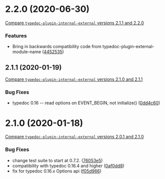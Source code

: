 # 2.2.0 (2020-06-30)

[Compare `typedoc-plugin-internal-external` versions 2.1.1 and 2.2.0](https://github.com/christopherthielen/typedoc-plugin-internal-external/compare/2.1.1...2.2.0)

### Features

- Bring in backwards compatibility code from typedoc-plugin-external-module-name ([4452535](https://github.com/christopherthielen/typedoc-plugin-internal-external/commit/4452535))

## 2.1.1 (2020-01-19)

[Compare `typedoc-plugin-internal-external` versions 2.1.0 and 2.1.1](https://github.com/christopherthielen/typedoc-plugin-internal-external/compare/2.1.0...2.1.1)

### Bug Fixes

- typedoc 0.16 -- read options on EVENT_BEGIN, not initialize() ([0dd4c60](https://github.com/christopherthielen/typedoc-plugin-internal-external/commit/0dd4c60))

# 2.1.0 (2020-01-18)

[Compare `typedoc-plugin-internal-external` versions 2.0.1 and 2.1.0](https://github.com/christopherthielen/typedoc-plugin-internal-external/compare/2.0.1...2.1.0)

### Bug Fixes

- change test suite to start at 0.7.2. ([76053e5](https://github.com/christopherthielen/typedoc-plugin-internal-external/commit/76053e5))
- compatibility with typedoc 0.16.4 and higher ([0af0dd8](https://github.com/christopherthielen/typedoc-plugin-internal-external/commit/0af0dd8))
- fix for typedoc 0.16.x Options api ([f05d966](https://github.com/christopherthielen/typedoc-plugin-internal-external/commit/f05d966))
